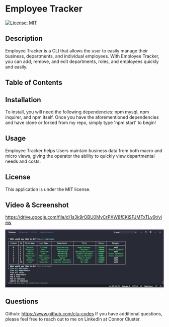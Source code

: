 # Employee Tracker 
[![License: MIT](https://img.shields.io/badge/License-MIT-yellow.svg)](https://opensource.org/licenses/MIT)

## Description
Employee Tracker is a CLI that allows the user to easily manage their business, departments, and individual employees. With Employee Tracker, you can add, remove, and edit departments, roles, and employees quickly and easily. 

## Table of Contents


## Installation
To install, you will need the following dependencies: npm mysql, npm inquirer, and npm itself. Once you have the aforementioned dependencies and have clone or forked from my repo, simply type 'npm start' to begin! 

## Usage
Employee Tracker helps Users maintain business data from both macro and micro views, giving the operator the ability to quickly view departmental needs and costs. 

## License
This application is under the MIT license.

## Video & Screenshot
https://drive.google.com/file/d/1s3k9rOBU0MyCrPXW8fEKiSFJMTxTLv6t/view

![Example of the Employee Tracker's CLI](./utils/Employee_tracker.png)

## Questions
Github: https://www.github.com/clu-codes
If you have additional questions, please feel free to reach out to me on LinkedIn at Connor Cluster.